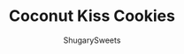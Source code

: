 ---
layout: ../../layouts/MarkdownPostLayout.astro
title: Coconut Kiss Cookies
author: ShugarySweets
pubDate: 2019-01-15
description: "What do you do when you&#x27;re craving Samoa Cookies but there&#x27;s not a girl scout in site? Make this copycat girlscout cookie recipe at home! They may look different, but these Coconut Kiss Cookies have all the key flavors!"
image_url: https://www.shugarysweets.com/wp-content/uploads/2012/03/coconut-caramel-cookies-facebook.jpg
tags: ["Cookies","American"]
calories: 124
protein: 2
carbohydrates: 17
fats: 6
fiber: 1
ingredients: ["1 cup unsalted butter, softened","1 cup granulated sugar","1/4 cup milk","1 large egg","1/2 teaspoon vanilla extract","1/2 teaspoon kosher salt","1 1/2 teaspoons baking powder","3 cups all-purpose flour","48 Hershey kisses","1 cup sweeteened shredded coconut, toasted","1/4 cup milk chocolate chips (or bar), melted","1/2 cup caramel topping","1 Tablespoon all-purpose flour"]
serves: 48
time: "50 minutes"
prepTime: "10 minutes"
instructions: ["In large mixing bowl, cream the butter and sugar together several minutes. Add egg, milk, and vanilla extract. Add in the flour, salt, and baking powder.","Using hands, pinch off large tablespoons of dough. Press into tart pan. Bake in a 350 degree oven for about 10 minutes. Immediately press a hershey kiss into center. Allow to cool in pan 5 minutes before removing. I use non-stick tart pans, if yours tend to stick spray with baking spray first.","In small bowl, mix caramel topping with flour. Set aside.","When cookies are cool, first drizzle with caramel sauce. Sprinkle toasted coconut onto the caramel, pressing lightly. Drizzle with melted chocolate. Allow to set."]
nutrition: ["124 calories","17 grams carbohydrates","15 milligrams cholesterol","6 grams fat","1 grams fiber","2 grams protein","4 grams saturated fat","52 grams sodium","10 grams sugar","0 grams trans fat","1 grams unsaturated fat"]
---